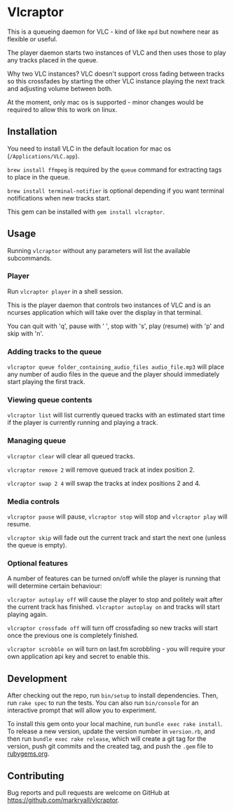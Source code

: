 # Vlcraptor

This is a queueing daemon for VLC - kind of like `mpd` but nowhere near as flexible or useful.

The player daemon starts two instances of VLC and then uses those to play any tracks placed in the queue.

Why two VLC instances? VLC doesn't support cross fading between tracks so this crossfades by starting the
other VLC instance playing the next track and adjusting volume between both.

At the moment, only mac os is supported - minor changes would be required to allow this to work on linux.

## Installation

You need to install VLC in the default location for mac os (`/Applications/VLC.app`).

`brew install ffmpeg` is required by the `queue` command for extracting tags to place in the queue.

`brew install terminal-notifier` is optional depending if you want terminal notifications when new tracks start.

This gem can be installed with `gem install vlcraptor`.

## Usage

Running `vlcraptor` without any parameters will list the available subcommands.

### Player

Run `vlcraptor player` in a shell session.

This is the player daemon that controls two instances
of VLC and is an ncurses application which will take over the display in that terminal.

You can quit with 'q', pause with ' ', stop with 's', play (resume) with 'p' and skip with 'n'.

### Adding tracks to the queue

`vlcraptor queue folder_containing_audio_files audio_file.mp3` will place any number of audio files in the
queue and the player should immediately start playing the first track.

### Viewing queue contents

`vlcraptor list` will list currently queued tracks with an estimated start time if the player is currently
running and playing a track.

### Managing queue

`vlcraptor clear` will clear all queued tracks.

`vlcraptor remove 2` will remove queued track at index position 2.

`vlcraptor swap 2 4` will swap the tracks at index positions 2 and 4.

### Media controls

`vlcraptor pause` will pause, `vlcraptor stop` will stop and `vlcraptor play` will resume.

`vlcraptor skip` will fade out the current track and start the next one (unless the queue is empty). 

### Optional features

A number of features can be turned on/off while the player is running that will determine certain behaviour:

`vlcraptor autoplay off` will cause the player to stop and politely wait after the current track has finished.
`vlcraptor autoplay on` and tracks will start playing again.

`vlcraptor crossfade off` will turn off crossfading so new tracks will start once the previous one is
completely finished.

`vlcraptor scrobble on` will turn on last.fm scrobbling - you will require your own application api key
and secret to enable this.

## Development

After checking out the repo, run `bin/setup` to install dependencies. Then, run `rake spec` to run the tests. You can also run `bin/console` for an interactive prompt that will allow you to experiment.

To install this gem onto your local machine, run `bundle exec rake install`. To release a new version, update the version number in `version.rb`, and then run `bundle exec rake release`, which will create a git tag for the version, push git commits and the created tag, and push the `.gem` file to [rubygems.org](https://rubygems.org).

## Contributing

Bug reports and pull requests are welcome on GitHub at https://github.com/markryall/vlcraptor.
